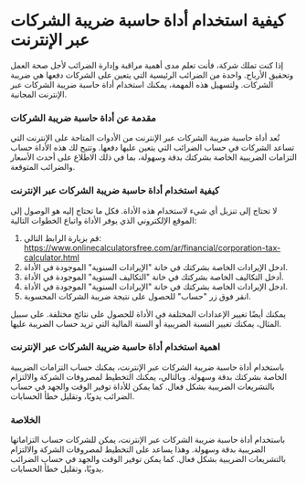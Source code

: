 كيفية استخدام أداة حاسبة ضريبة الشركات عبر الإنترنت
===================================================

إذا كنت تملك شركة، فأنت تعلم مدى أهمية مراقبة وإدارة الضرائب لأجل صحة العمل وتحقيق الأرباح. واحدة من الضرائب الرئيسية التي يتعين على الشركات دفعها هي ضريبة الشركات. ولتسهيل هذه المهمة، يمكنك استخدام أداة حاسبة ضريبة الشركات عبر الإنترنت المجانية.

###  مقدمة عن أداة حاسبة ضريبة الشركات 

تُعد أداة حاسبة ضريبة الشركات عبر الإنترنت من الأدوات المتاحة على الإنترنت التي تساعد الشركات في حساب الضرائب التي يتعين عليها دفعها. وتتيح لك هذه الأداة حساب التزامات الضريبية الخاصة بشركتك بدقة وسهولة، بما في ذلك الاطلاع على أحدث الأسعار والضرائب المتوقعة.

###  كيفية استخدام أداة حاسبة ضريبة الشركات عبر الإنترنت 

لا تحتاج إلى تنزيل أي شيء لاستخدام هذه الأداة. فكل ما تحتاج إليه هو الوصول إلى الموقع الإلكتروني الذي يوفر الأداة واتباع الخطوات التالية:

1. قم بزيارة الرابط التالي: <https://www.onlinecalculatorsfree.com/ar/financial/corporation-tax-calculator.html>
2. ادخل الإيرادات الخاصة بشركتك في خانة "الإيرادات السنوية" الموجودة في الأداة.
3. أدخل التكاليف الخاصة بشركتك في خانة "التكاليف السنوية" الموجودة في الأداة.
4. ادخل الإيرادات الخاصة بشركتك في خانة "الإيرادات السنوية" الموجودة في الأداة.
5. انقر فوق زر "حساب" للحصول على نتيجة ضريبة الشركات المحسوبة.

يمكنك أيضًا تغيير الإعدادات المختلفة في الأداة للحصول على نتائج مختلفة. على سبيل المثال، يمكنك تغيير النسبة الضريبية أو السنة المالية التي تريد حساب الضريبة عليها.

###  اهمية استخدام أداة حاسبة ضريبة الشركات عبر الإنترنت 

باستخدام أداة حاسبة ضريبة الشركات عبر الإنترنت، يمكنك حساب التزامات الضريبية الخاصة بشركتك بدقة وسهولة. وبالتالي، يمكنك التخطيط لمصروفات الشركة والالتزام بالتشريعات الضريبية بشكل فعال. كما يمكن للأداة توفير الوقت والجهد في حساب الضرائب يدويًا، وتقليل خطأ الحسابات.

###  الخلاصة 

باستخدام أداة حاسبة ضريبة الشركات عبر الإنترنت، يمكن للشركات حساب التزاماتها الضريبية بدقة وسهولة. وهذا يساعد على التخطيط لمصروفات الشركة والالتزام بالتشريعات الضريبية بشكل فعال. كما يمكن توفير الوقت والجهد في حساب الضرائب يدويًا، وتقليل خطأ الحسابات.